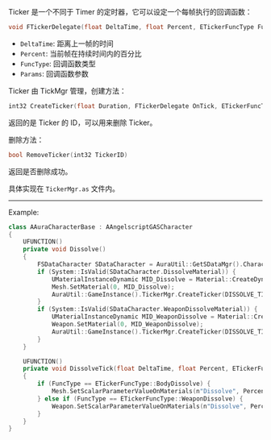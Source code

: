 
Ticker 是一个不同于 Timer 的定时器，它可以设定一个每帧执行的回调函数：
```cpp
void FTickerDelegate(float DeltaTime, float Percent, ETickerFuncType FuncType, TArray<UObject> Params);
```

- `DeltaTime`: 距离上一帧的时间
- `Percent`: 当前帧在持续时间内的百分比
- `FuncType`: 回调函数类型
- `Params`: 回调函数参数

Ticker 由 TickMgr 管理，创建方法：
```cpp
int32 CreateTicker(float Duration, FTickerDelegate OnTick, ETickerFuncType FuncType = 0, TArray<UObject> Params = TArray<UObject>())
```

返回的是 Ticker 的 ID，可以用来删除 Ticker。

删除方法：
```cpp
bool RemoveTicker(int32 TickerID)
```
返回是否删除成功。

具体实现在 `TickerMgr.as` 文件内。

***

Example:

```cpp
class AAuraCharacterBase : AAngelscriptGASCharacter
{
	UFUNCTION()
	private void Dissolve()
	{
		FSDataCharacter SDataCharacter = AuraUtil::GetSDataMgr().CharacterMap[CharacterID];
		if (System::IsValid(SDataCharacter.DissolveMaterial)) {
			UMaterialInstanceDynamic MID_Dissolve = Material::CreateDynamicMaterialInstance(SDataCharacter.DissolveMaterial);
			Mesh.SetMaterial(0, MID_Dissolve);
			AuraUtil::GameInstance().TickerMgr.CreateTicker(DISSOLVE_TIME, FTickerDelegate(this, n"DissolveTick"), ETickerFuncType::BodyDissolve);
		}
		if (System::IsValid(SDataCharacter.WeaponDissolveMaterial)) {
			UMaterialInstanceDynamic MID_WeaponDissolve = Material::CreateDynamicMaterialInstance(SDataCharacter.WeaponDissolveMaterial);
			Weapon.SetMaterial(0, MID_WeaponDissolve);
			AuraUtil::GameInstance().TickerMgr.CreateTicker(DISSOLVE_TIME, FTickerDelegate(this, n"DissolveTick"), ETickerFuncType::WeaponDissolve);
		}
	}

	UFUNCTION()
	private void DissolveTick(float DeltaTime, float Percent, ETickerFuncType FuncType, TArray<UObject> Params)
	{
		if (FuncType == ETickerFuncType::BodyDissolve) {
			Mesh.SetScalarParameterValueOnMaterials(n"Dissolve", Percent);
		} else if (FuncType == ETickerFuncType::WeaponDissolve) {
			Weapon.SetScalarParameterValueOnMaterials(n"Dissolve", Percent);
		}
	}
}
```
